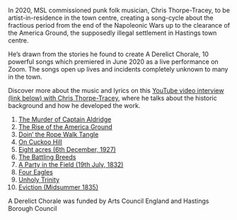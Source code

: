 In 2020, MSL commissioned punk folk musician, Chris Thorpe-Tracey, to be artist-in-residence in the town centre, creating a song-cycle about the fractious period from the end of the Napoleonic Wars up to the clearance of the America Ground, the supposedly illegal settlement in Hastings town centre.

He’s drawn from the stories he found to create A Derelict Chorale, 10 powerful songs which premiered in June 2020 as a live performance on Zoom. The songs open up lives and incidents completely unknown to many in the town.

Discover more about the music and lyrics on this [YouTube video interview (link below) with Chris Thorpe-Tracey](https://youtu.be/9C3YEW_qkuE), where he talks about the historic background and how he developed the work.

1. [The Murder of Captain Aldridge](https://mslhastings.bandcamp.com/track/the-murder-of-captain-aldridge)
1. [The Rise of the America Ground](https://mslhastings.bandcamp.com/track/the-rise-of-the-america-ground)
1. [Doin’ the Rope Walk Tangle](https://mslhastings.bandcamp.com/track/doin-the-rope-walk-tangle)
1. [On Cuckoo Hill](https://mslhastings.bandcamp.com/track/on-cuckoo-hill)
1. [Eight acres (6th December, 1927)](https://mslhastings.bandcamp.com/track/eight-acres-6th-december-1827)
1. [The Battling Breeds](https://mslhastings.bandcamp.com/track/the-battling-breeds)
1. [A Party in the Field (19th July, 1832)](https://mslhastings.bandcamp.com/track/a-party-in-the-field-19th-july-1832)
1. [Four Eagles](https://mslhastings.bandcamp.com/track/four-eagles)
1. [Unholy Trinity](https://mslhastings.bandcamp.com/track/unholy-trinity)
1. [Eviction (Midsummer 1835)](https://mslhastings.bandcamp.com/track/eviction-midsummer-1835)

A Derelict Chorale was funded by Arts Council England and Hastings Borough Council

